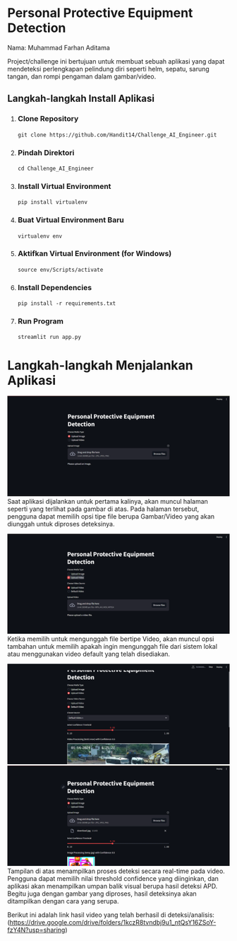 # Personal Protective Equipment Detection

Nama: Muhammad Farhan Aditama

Project/challenge ini bertujuan untuk membuat sebuah aplikasi yang dapat mendeteksi perlengkapan pelindung diri seperti helm, sepatu, sarung tangan, dan rompi pengaman dalam gambar/video.

## Langkah-langkah Install Aplikasi  
1. ### Clone Repository
   `git clone https://github.com/Handit14/Challenge_AI_Engineer.git`
2. ### Pindah Direktori
   `cd Challenge_AI_Engineer`
3. ### Install Virtual Environment
   `pip install virtualenv`
4. ### Buat Virtual Environment Baru
   `virtualenv env`
5. ### Aktifkan Virtual Environment (for Windows)
   `source env/Scripts/activate`
6. ### Install Dependencies
   `pip install -r requirements.txt`
6. ### Run Program
   `streamlit run app.py`

# Langkah-langkah Menjalankan Aplikasi   
![Screenshot1](img_readme/ss1.png)
Saat aplikasi dijalankan untuk pertama kalinya, akan muncul halaman seperti yang terlihat pada gambar di atas. Pada halaman tersebut, pengguna dapat memilih opsi tipe file berupa Gambar/Video yang akan diunggah untuk diproses deteksinya.<br>

![Screenshot2](img_readme/ss2.png)
Ketika memilih untuk mengunggah file bertipe Video, akan muncul opsi tambahan untuk memilih apakah ingin mengunggah file dari sistem lokal atau menggunakan video default yang telah disediakan.<br>

![Screenshot2](img_readme/ss3.png)
![Screenshot2](img_readme/ss4.png)
Tampilan di atas menampilkan proses deteksi secara real-time pada video. Pengguna dapat memilih nilai threshold confidence yang diinginkan, dan aplikasi akan menampilkan umpan balik visual berupa hasil deteksi APD. Begitu juga dengan gambar yang diproses, hasil deteksinya akan ditampilkan dengan cara yang serupa.  

Berikut ini adalah link hasil video yang telah berhasil di deteksi/analisis:
(https://drive.google.com/drive/folders/1kczR8tvndbj9u1_ntQsY16ZSoY-fzY4N?usp=sharing)
